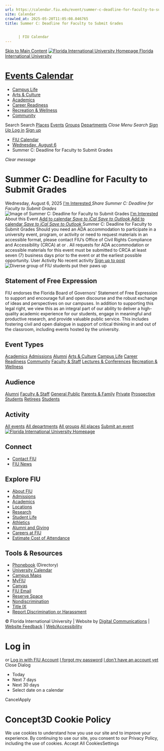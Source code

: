 ```yaml
---
url: https://calendar.fiu.edu/event/summer-c-deadline-for-faculty-to-submit-grades
site: Calendar
crawled_at: 2025-05-20T11:05:08.046765
title: Summer C: Deadline for Faculty to Submit Grades 
    
    
      | FIU Calendar
---
```


[Skip to Main Content](https://calendar.fiu.edu/event/summer-c-deadline-for-faculty-to-submit-grades#main-content)
[![Florida International University Homepage](https://digicdn.fiu.edu/core/_assets/images/logo-top.png) Florida International University](https://www.fiu.edu)
# [Events Calendar ](https://calendar.fiu.edu/)
  * [Campus Life](https://calendar.fiu.edu/calendar?event_types%5B%5D=127595)
  * [Arts & Culture](https://calendar.fiu.edu/calendar?event_types%5B%5D=127590)
  * [Academics](https://calendar.fiu.edu/calendar?event_types%5B%5D=127582)
  * [Career Readiness](https://calendar.fiu.edu/calendar?event_types%5B%5D=127584)
  * [Recreation & Wellness](https://calendar.fiu.edu/calendar?event_types%5B%5D=127603)
  * [Community](https://calendar.fiu.edu/calendar?event_types%5B%5D=127601)


Search Search
[Places](https://calendar.fiu.edu/search/places) [Events](https://calendar.fiu.edu/calendar) [Groups](https://calendar.fiu.edu/search/groups) [Departments](https://calendar.fiu.edu/search/departments)
_Close Menu_
_Search_ [ _Sign Up_ ](https://calendar.fiu.edu/signup)
[Log in](https://calendar.fiu.edu/auth/shib_login?previous_url=https%3A%2F%2Fcalendar.fiu.edu%2Fevent%2Fsummer-c-deadline-for-faculty-to-submit-grades) [Sign up](https://calendar.fiu.edu/signup)
  * [FIU Calendar](https://calendar.fiu.edu/)
  * [Wednesday, August 6](https://calendar.fiu.edu/calendar/day/2025/8/6)
  * Summer C: Deadline for Faculty to Submit Grades 


_Clear message_
# Summer C: Deadline for Faculty to Submit Grades 
Wednesday, August 6, 2025 
[ I'm Interested ](https://calendar.fiu.edu/event/48287616375169/confirm?return=https%3A%2F%2Fcalendar.fiu.edu%2Fevent%2Fsummer-c-deadline-for-faculty-to-submit-grades)
_Share Summer C: Deadline for Faculty to Submit Grades_
![Image of Summer C: Deadline for Faculty to Submit Grades ](https://localist-images.azureedge.net/photos/664326/card/7eb1b843932ccca9c16245cc99f64d88370c9c69.jpg)
[ I'm Interested ](https://calendar.fiu.edu/event/48287616375169/confirm?return=https%3A%2F%2Fcalendar.fiu.edu%2Fevent%2Fsummer-c-deadline-for-faculty-to-submit-grades)
About this Event
[Add to calendar ](https://calendar.fiu.edu/event/summer-c-deadline-for-faculty-to-submit-grades)
[ _Save to iCal_ ](https://calendar.fiu.edu/event/summer-c-deadline-for-faculty-to-submit-grades.ics "Save to iCal") [ _Save to Outlook_ ](https://calendar.fiu.edu/event/summer-c-deadline-for-faculty-to-submit-grades.ics "Save to Outlook")
[Add to calendar ](https://calendar.fiu.edu/event/summer-c-deadline-for-faculty-to-submit-grades)
[ _Save to iCal_ ](https://calendar.fiu.edu/event/summer-c-deadline-for-faculty-to-submit-grades.ics "Save to iCal") [ _Save to Outlook_ ](https://calendar.fiu.edu/event/summer-c-deadline-for-faculty-to-submit-grades.ics "Save to Outlook")
Summer C: Deadline for Faculty to Submit Grades 
Should you need an ADA accommodation to participate in a university event, program, or activity or need to request materials in an accessible format, please contact FIU’s Office of Civil Rights Compliance and Accessibility (CRCA) at or . All requests for ADA accommodation or accessible materials for this event must be submitted to CRCA at least seven (7) business days prior to the event or at the earliest possible opportunity. 
User Activity
No recent activity
[Sign up to post](https://calendar.fiu.edu/auth/shib_login?previous_url=https%3A%2F%2Fcalendar.fiu.edu%2Fevent%2Fsummer-c-deadline-for-faculty-to-submit-grades)
![Diverse group of FIU students put their paws up](https://www.fiu.edu/_assets/images/thumbnail-students-paw.jpg)
## Statement of Free Expression
FIU endorses the Florida Board of Governors' Statement of Free Expression to support and encourage full and open discourse and the robust exchange of ideas and perspectives on our campuses. In addition to supporting this legal right, we view this as an integral part of our ability to deliver a high-quality academic experience for our students, engage in meaningful and productive research, and provide valuable public service. This includes fostering civil and open dialogue in support of critical thinking in and out of the classroom, including events hosted by the university.
## Event Types
[Academics](https://calendar.fiu.edu/calendar?event_types%5B%5D=127582)
[Admissions](https://calendar.fiu.edu/calendar?event_types%5B%5D=127583)
[Alumni](https://calendar.fiu.edu/calendar?event_types%5B%5D=127589)
[Arts & Culture](https://calendar.fiu.edu/calendar?event_types%5B%5D=127590)
[Campus Life](https://calendar.fiu.edu/calendar?event_types%5B%5D=127595)
[Career Readiness](https://calendar.fiu.edu/calendar?event_types%5B%5D=127584)
[Community](https://calendar.fiu.edu/calendar?event_types%5B%5D=127601)
[Faculty & Staff](https://calendar.fiu.edu/calendar?event_types%5B%5D=127602)
[Lectures & Conferences](https://calendar.fiu.edu/calendar?event_types%5B%5D=127587)
[Recreation & Wellness](https://calendar.fiu.edu/calendar?event_types%5B%5D=127603)
## Audience
[Alumni](https://calendar.fiu.edu/calendar?event_types%5B%5D=121721)
[Faculty & Staff](https://calendar.fiu.edu/calendar?event_types%5B%5D=121720)
[General Public](https://calendar.fiu.edu/calendar?event_types%5B%5D=121722)
[Parents & Family](https://calendar.fiu.edu/calendar?event_types%5B%5D=36918157286658)
[Private](https://calendar.fiu.edu/calendar?event_types%5B%5D=129753)
[Prospective Students](https://calendar.fiu.edu/calendar?event_types%5B%5D=121723)
[Retirees](https://calendar.fiu.edu/calendar?event_types%5B%5D=37290279036119)
[Students](https://calendar.fiu.edu/calendar?event_types%5B%5D=121719)
## Activity
[All events](https://calendar.fiu.edu/search?what=events)
[All departments](https://calendar.fiu.edu/search/departments)
[All groups](https://calendar.fiu.edu/search?what=groups)
[All places](https://calendar.fiu.edu/search?what=places)
[Submit an event](https://calendar.fiu.edu/admin/events/new/basic-information)
[ ![Florida International University Homepage](https://digicdn.fiu.edu/core/_assets/images/footer-logo.svg) ](https://www.fiu.edu/)
## Connect
  * [Contact FIU](https://www.fiu.edu/about/contact-us/index.html)
  * [FIU News](https://news.fiu.edu/)


## Explore FIU
  * [About FIU](https://www.fiu.edu/about/index.html)
  * [Admissions](https://www.fiu.edu/admissions/index.html)
  * [Academics](https://www.fiu.edu/academics/index.html)
  * [Locations](https://www.fiu.edu/locations/index.html)
  * [Research](https://www.fiu.edu/research/index.html)
  * [Student Life](https://www.fiu.edu/student-life/index.html)
  * [Athletics](https://www.fiu.edu/athletics/index.html)
  * [Alumni and Giving](https://www.fiu.edu/alumni-and-giving/index.html)
  * [Careers at FIU](https://hr.fiu.edu/careers/)
  * [Estimate Cost of Attendance](https://onestop.fiu.edu/finances/estimate-your-costs/)


## Tools & Resources
  * [Phonebook](https://phonebook.fiu.edu) (Directory)
  * [University Calendar](https://calendar.fiu.edu/)
  * [Campus Maps](https://campusmaps.fiu.edu/)
  * [MyFIU](https://my.fiu.edu/)
  * [Canvas](https://canvas.fiu.edu)
  * [FIU Email](http://mail.fiu.edu/)
  * [Reserve Space](https://reservespace.fiu.edu/make-reservation/)
  * [Nondiscrimination](https://ace.fiu.edu/civil-rights-and-accessibility/harassment-and-discrimination/)
  * [Title IX](https://ace.fiu.edu/title-ix/)
  * [Report Discrimination or Harassment](https://report.fiu.edu/)


© Florida International University  | Website by [Digital Communications](https://stratcomm.fiu.edu/digital-print/websites/) | [Website Feedback](https://webforms.fiu.edu/view.php?id=370774&element_5=https://calendar.fiu.edu/https://calendar.fiu.edu/) | [Web/Accessibility](https://accessibility.fiu.edu/)
# Log in
or
[Log in with FIU Account](https://calendar.fiu.edu/auth/shib_login?previous_url=https%3A%2F%2Fcalendar.fiu.edu%2Fevent%2Fsummer-c-deadline-for-faculty-to-submit-grades)
[I forgot my password](https://calendar.fiu.edu/auth/forgot) [I don't have an account yet](https://calendar.fiu.edu/signup)
Close Dialog
  * Today
  * Next 7 days
  * Next 30 days
  * Select date on a calendar


CancelApply
# Concept3D Cookie Policy
We use cookies to understand how you use our site and to improve your experience. By continuing to use our site, you consent to our Privacy Policy, including the use of cookies. 
Accept All CookiesSettings
